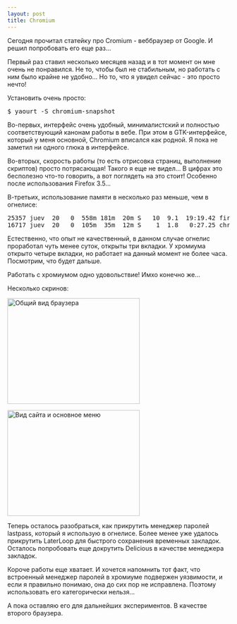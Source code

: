 ```yaml
--- 
layout: post
title: Chromium
---
```

Сегодня прочитал статейку про Cromium - веббраузер от Google. И решил попробовать его еще раз...

Первый раз ставил несколько месяцев назад и в тот момент он мне очень не понравился. Не то, чтобы был не стабильным, но работать с ним было крайне не удобно... Но то, что я увидел сейчас - это просто нечто!

Установить очень просто:
<pre>$ yaourt -S chromium-snapshot</pre>

Во-первых, интерфейс очень удобный, минималистский и полностью соответствующий канонам работы в вебе. При этом в GTK-интерфейсе, который у меня основной, Chromium вписался как родной. Я пока не заметил ни одного глюка в интерфейсе.

Во-вторых, скорость работы (то есть отрисовка страниц, выполнение скриптов) просто потрясающая! Такого я еще не видел... В цифрах это бесполезно что-то говорить, а вот поглядеть на это стоит! Особенно после использования Firefox 3.5...

В-третьих, использование памяти в несколько раз меньше, чем в огнелисе:
<pre>25357 juev  20   0  558m 181m  20m S   10  9.1  19:19.42 firefox
16717 juev  20   0  105m  35m  12m S    1  1.8   0:27.25 chrome</pre>

Естественно, что опыт не качественный, в данном случае огнелис проработал чуть менее суток, открыты три вкладки. У хромиума открыто четыре вкладки, но работает на данный момент не более часа. Посмотрим, что будет дальше.

Работать с хромиумом одно удовольствие! Имхо конечно же...

Несколько скринов:

<a href="http://static.juev.ru/2009/08/chromium-1.png"><img class="size-medium wp-image-521" title="chromium-1" src="http://static.juev.ru/2009/08/chromium-1-300x240.png" alt="Общий вид браузера" width="300" height="240" /></a>

<a href="http://static.juev.ru/2009/08/chromium-2.png"><img class="size-medium wp-image-522" title="chromium-2" src="http://static.juev.ru/2009/08/chromium-2-300x240.png" alt="Вид сайта и основное меню" width="300" height="240" /></a>

Теперь осталось разобраться, как прикрутить менеджер паролей lastpass, который я использую в огнелисе. Более менее уже удалось прикрутить LaterLoop для быстрого сохранения временных закладок. Осталось попробовать еще докрутить Delicious в качестве менеджера закладок.

Короче работы еще хватает. И хочется напомнить тот факт, что встроенный менеджер паролей в хромиуме подвержен уязвимости, и если я правильно понимаю, она до сих пор не исправлена. Поэтому использовать его категорически нельзя...

А пока оставляю его для дальнейших экспериментов. В качестве второго браузера.
